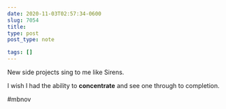 ```yaml
---
date: 2020-11-03T02:57:34-0600
slug: 7054
title: 
type: post
post_type: note

tags: []
---
```

New side projects sing to me like Sirens.


I wish I had the ability to **concentrate** and see one through to completion.


#mbnov



